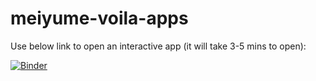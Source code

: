 # meiyume-voila-apps

Use below link to open an interactive app (it will take 3-5 mins to open):

[![Binder](https://mybinder.org/badge_logo.svg)](https://mybinder.org/v2/gh/travel-code-sleep/meiyume_voila_apps.git/master?urlpath=voila%2Frender%2FDevelop_New_Products.ipynb)
